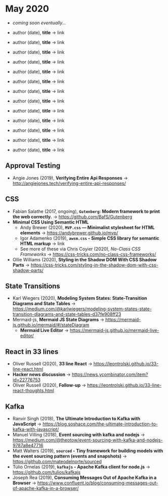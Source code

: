 # May 2020

+ *coming soon eventually...*

+ author (date), **title** &#8594; link
+ author (date), **title** &#8594; link
+ author (date), **title** &#8594; link
+ author (date), **title** &#8594; link
+ author (date), **title** &#8594; link
+ author (date), **title** &#8594; link
+ author (date), **title** &#8594; link
+ author (date), **title** &#8594; link
+ author (date), **title** &#8594; link
+ author (date), **title** &#8594; link
+ author (date), **title** &#8594; link
+ author (date), **title** &#8594; link
+ author (date), **title** &#8594; link

## Approval Testing

+ Angie Jones (2019), **Verifying Entire Api Responses** &#8594; http://angiejones.tech/verifying-entire-api-responses/

## CSS

+ Fabian Salathe (2017, ongoing), **`Gutenberg`: Modern framework to print the web correctly.** &#8594; https://github.com/BafS/Gutenberg
+ **Minimal CSS Using Semantic HTML**
  + Andy Brewer (2020), **`MVP.css` — Minimalist stylesheet for HTML elements** &#8594; https://andybrewer.github.io/mvp/
  + Igor Adamenko (2019), **`awsm.css` - Simple CSS library for semantic HTML markup** &#8594; link
  + See more of these via Chris Coyier (2020), *No-Class CSS Frameworks* &#8594; https://css-tricks.com/no-class-css-frameworks/
+ Ollie Williams (2020), **Styling in the Shadow DOM With CSS Shadow Parts** &#8594; https://css-tricks.com/styling-in-the-shadow-dom-with-css-shadow-parts/
## State Transitions

+ Karl Wiegers (2020), **Modeling System States: State-Transition Diagrams and State Tables** &#8594;  https://medium.com/@karlwiegers/modeling-system-states-state-transition-diagrams-and-state-tables-d37fe908ff23
+ Mermaid-js, **Mermaid JS State Diagrams** &#8594; https://mermaid-js.github.io/mermaid/#/stateDiagram
  + **Mermaid Live Editor** &#8594; https://mermaid-js.github.io/mermaid-live-editor/

## React in 33 lines

+ Oliver Russell (2020), **33 line React** &#8594; https://leontrolski.github.io/33-line-react.html
+ **Hacker news discussion** &#8594; https://news.ycombinator.com/item?id=22776753
+ Oliver Russell (2020), **Follow-up** &#8594; https://leontrolski.github.io/33-line-react-thoughts.html
  
## Kafka

+ Ranvir Singh (2018), **The Ultimate Introduction to Kafka with JavaScript** &#8594; https://blog.soshace.com/the-ultimate-introduction-to-kafka-with-javascript/
+ Manuel Villing (2018), **Event sourcing with kafka and nodejs** &#8594; https://medium.com/@theotow/event-sourcing-with-kafka-and-nodejs-9787a8e47716
+ Matt Walters (2019), **`sourced` - Tiny framework for building models with the event sourcing pattern (events and snapshots)** &#8594; https://github.com/mateodelnorte/sourced
+ Túlio Ornelas (2019), **`kafkajs` - Apache Kafka client for node.js** &#8594; https://github.com/tulios/kafkajs
+ Joseph Rea (2019), **Consuming Messages Out of Apache Kafka in a Browser** &#8594; https://www.confluent.io/blog/consuming-messages-out-of-apache-kafka-in-a-browser/
